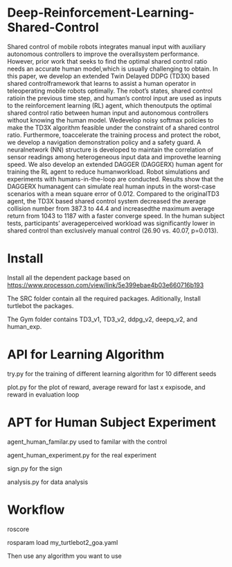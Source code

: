 # Deep-Reinforcement-Learning-Shared-Control

Shared control of mobile robots integrates manual input with auxiliary autonomous controllers to improve the overallsystem performance. However, prior work that seeks to find the optimal shared control ratio needs an accurate human model,which is usually challenging to obtain. In this paper, we develop an extended Twin Delayed DDPG (TD3X) based shared controlframework that learns to assist a human operator in teleoperating mobile robots optimally. The robot’s states, shared control ratioin the previous time step, and human’s control input are used as inputs to the reinforcement learning (RL) agent, which thenoutputs the optimal shared control ratio between human input and autonomous controllers without knowing the human model. Wedevelop noisy softmax policies to make the TD3X algorithm feasible under the constraint of a shared control ratio. Furthermore, toaccelerate the training process and protect the robot, we develop a navigation demonstration policy and a safety guard. A neuralnetwork (NN) structure is developed to maintain the correlation of sensor readings among heterogeneous input data and improvethe learning speed. We also develop an extended DAGGER (DAGGERX) human agent for training the RL agent to reduce humanworkload. Robot simulations and experiments with humans-in-the-loop are conducted. Results show that the DAGGERX humanagent can simulate real human inputs in the worst-case scenarios with a mean square error of 0.012. Compared to the originalTD3 agent, the TD3X based shared control system decreased the average collision number from 387.3 to 44.4 and increasedthe maximum average return from 1043 to 1187 with a faster converge speed. In the human subject tests, participants’ averageperceived workload was significantly lower in shared control than exclusively manual control (26.90 vs. 40.07, p=0.013).

# Install

Install all the dependent package based on 
https://www.processon.com/view/link/5e399ebae4b03e660716b193

The SRC folder contain all the required packages. Aditionally, Install turtlebot the packages.

The Gym folder contains TD3_v1, TD3_v2, ddpg_v2, deepq_v2, and human_exp.

# API for Learning Algorithm

try.py for the training of different learning algorithm for 10 different seeds

plot.py for the plot of reward, average reward for last x expisode, and reward in evaluation loop

# APT for Human Subject Experiment

agent_human_familar.py used to familar with the control

agent_human_experiment.py for the real experiment

sign.py for the sign

analysis.py for data analysis

# Workflow

roscore

rosparam load my_turtlebot2_goa.yaml

Then use any algorithm you want to use
